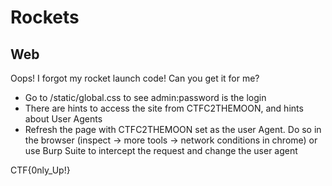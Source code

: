 # Rockets
## Web

Oops! I forgot my rocket launch code! Can you get it for me?

- Go to /static/global.css to see admin:password is the login
- There are hints to access the site from CTFC2THEMOON, and hints about User Agents
- Refresh the page with CTFC2THEMOON set as the user Agent. Do so in the browser (inspect -> more tools -> network conditions in chrome) or use Burp Suite to intercept the request and change the user agent 

 
CTF{0nly_Up!}



